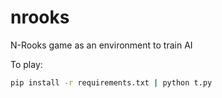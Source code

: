 # nrooks
N-Rooks game as an environment to train AI

To play:
```bash
pip install -r requirements.txt | python t.py
```
